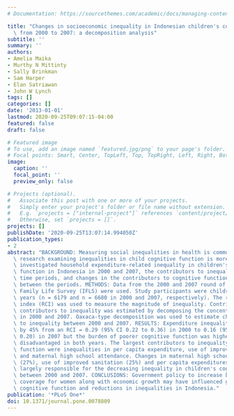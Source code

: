 ```yaml
---
# Documentation: https://sourcethemes.com/academic/docs/managing-content/

title: "Changes in socioeconomic inequality in Indonesian children's cognitive function\
  \ from 2000 to 2007: a decomposition analysis"
subtitle: ''
summary: ''
authors:
- Amelia Maika
- Murthy N Mittinty
- Sally Brinkman
- Sam Harper
- Elan Satriawan
- John W Lynch
tags: []
categories: []
date: '2013-01-01'
lastmod: 2020-09-25T09:07:15-04:00
featured: false
draft: false

# Featured image
# To use, add an image named `featured.jpg/png` to your page's folder.
# Focal points: Smart, Center, TopLeft, Top, TopRight, Left, Right, BottomLeft, Bottom, BottomRight.
image:
  caption: ''
  focal_point: ''
  preview_only: false

# Projects (optional).
#   Associate this post with one or more of your projects.
#   Simply enter your project's folder or file name without extension.
#   E.g. `projects = ["internal-project"]` references `content/project/deep-learning/index.md`.
#   Otherwise, set `projects = []`.
projects: []
publishDate: '2020-09-25T13:07:14.994050Z'
publication_types:
- 2
abstract: "BACKGROUND: Measuring social inequalities in health is common; however,\
  \ research examining inequalities in child cognitive function is more limited. We\
  \ investigated household expenditure-related inequality in children's cognitive\
  \ function in Indonesia in 2000 and 2007, the contributors to inequality in both\
  \ time periods, and changes in the contributors to cognitive function inequalities\
  \ between the periods. METHODS: Data from the 2000 and 2007 round of the Indonesian\
  \ Family Life Survey (IFLS) were used. Study participants were children aged 7-14\
  \ years (n = 6179 and n = 6680 in 2000 and 2007, respectively). The relative concentration\
  \ index (RCI) was used to measure the magnitude of inequality. Contribution of various\
  \ contributors to inequality was estimated by decomposing the concentration index\
  \ in 2000 and 2007. Oaxaca-type decomposition was used to estimate changes in contributors\
  \ to inequality between 2000 and 2007. RESULTS: Expenditure inequality decreased\
  \ by 45% from an RCI = 0.29 (95% CI 0.22 to 0.36) in 2000 to 0.16 (95% CI 0.13 to\
  \ 0.20) in 2007 but the burden of poorer cognitive function was higher among the\
  \ disadvantaged in both years. The largest contributors to inequality in child cognitive\
  \ function were inequalities in per capita expenditure, use of improved sanitation\
  \ and maternal high school attendance. Changes in maternal high school participation\
  \ (27%), use of improved sanitation (25%) and per capita expenditures (18%) were\
  \ largely responsible for the decreasing inequality in children's cognitive function\
  \ between 2000 and 2007. CONCLUSIONS: Government policy to increase basic education\
  \ coverage for women along with economic growth may have influenced gains in children's\
  \ cognitive function and reductions in inequalities in Indonesia."
publication: '*PLoS One*'
doi: 10.1371/journal.pone.0078809
---
```

